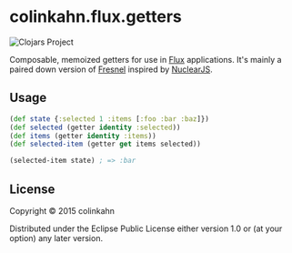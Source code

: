 # colinkahn.flux.getters

![Clojars Project](http://clojars.org/colinkahn.flux.getters/latest-version.svg)

Composable, memoized getters for use in [Flux](https://facebook.github.io/flux/)
applications. It's mainly a paired down version of
[Fresnel](https://github.com/ckirkendall/fresnel) inspired by
[NuclearJS](https://github.com/optimizely/nuclear-js).

## Usage

```cljs
(def state {:selected 1 :items [:foo :bar :baz]})
(def selected (getter identity :selected))
(def items (getter identity :items))
(def selected-item (getter get items selected))

(selected-item state) ; => :bar
```

## License

Copyright © 2015 colinkahn

Distributed under the Eclipse Public License either version 1.0 or (at
your option) any later version.
